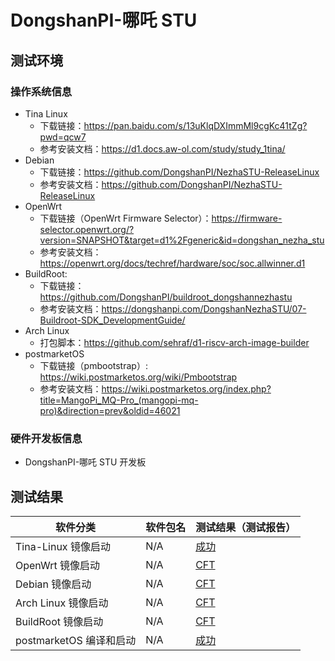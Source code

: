 # DongshanPI-哪吒 STU

## 测试环境

### 操作系统信息

- Tina Linux
  - 下载链接：https://pan.baidu.com/s/13uKlqDXImmMl9cgKc41tZg?pwd=qcw7
  - 参考安装文档：https://d1.docs.aw-ol.com/study/study_1tina/
- Debian
  - 下载链接：https://github.com/DongshanPI/NezhaSTU-ReleaseLinux
  - 参考安装文档：https://github.com/DongshanPI/NezhaSTU-ReleaseLinux
- OpenWrt
  - 下载链接（OpenWrt Firmware Selector）：https://firmware-selector.openwrt.org/?version=SNAPSHOT&target=d1%2Fgeneric&id=dongshan_nezha_stu
  - 参考安装文档：https://openwrt.org/docs/techref/hardware/soc/soc.allwinner.d1
- BuildRoot:
  - 下载链接：https://github.com/DongshanPI/buildroot_dongshannezhastu
  - 参考安装文档：https://dongshanpi.com/DongshanNezhaSTU/07-Buildroot-SDK_DevelopmentGuide/
- Arch Linux
  - 打包脚本：https://github.com/sehraf/d1-riscv-arch-image-builder
- postmarketOS
  - 下载链接（pmbootstrap）: https://wiki.postmarketos.org/wiki/Pmbootstrap
  - 参考安装文档：https://wiki.postmarketos.org/index.php?title=MangoPi_MQ-Pro_(mangopi-mq-pro)&direction=prev&oldid=46021

### 硬件开发板信息

- DongshanPI-哪吒 STU 开发板

## 测试结果

| 软件分类                | 软件包名 | 测试结果（测试报告） |
| ----------------------- | -------- | -------------------- |
| Tina-Linux 镜像启动     | N/A      | [成功][Tina]         |
| OpenWrt 镜像启动        | N/A      | [CFT][OpenWrt]       |
| Debian 镜像启动         | N/A      | [CFT][Debian]        |
| Arch Linux 镜像启动     | N/A      | [CFT][Arch]          |
| BuildRoot 镜像启动      | N/A      | [CFT][BuildRoot]     |
| postmarketOS 编译和启动 | N/A      | [成功][pmOS]         |

[Tina]: ./TinaLinux/README_zh.md
[OpenWrt]: ./OpenWrt/README_zh.md
[Debian]: ./Debian/README_zh.md
[BuildRoot]: ./BuildRoot/README_zh.md
[Arch]: ./ArchLinux/README_zh.md
[pmOS]: ./postmarketOS/README_zh.md